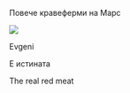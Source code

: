 Повече кравеферми на Марс

![](https://scontent.xx.fbcdn.net/v/t1.0-1/p100x100/15178215_10202482877828895_1503453308908178538_n.jpg?_nc_cat=107&ccb=2&_nc_sid=dbb9e7&_nc_ohc=JWk7c0im128AX8N42gu&_nc_ad=z-m&_nc_cid=0&_nc_ht=scontent.xx&tp=6&oh=c24ff76897d3b18dfb1138b9c4c3de0d&oe=601A7D79)

Evgeni

Е истината

The real red meat